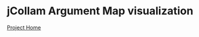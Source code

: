 jCollam Argument Map visualization
==================================

[Project Home](../wiki/ProjectHome.md)

